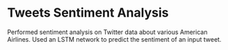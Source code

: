 # Tweets Sentiment Analysis

Performed sentiment analysis on Twitter data about various American Airlines. Used an LSTM network to predict the sentiment of an input tweet.
